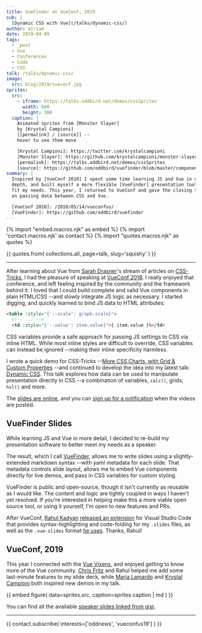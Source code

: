 ```yaml
---
title: VueFinder at VueConf, 2019
sub: |
  [Dynamic CSS with Vue](/talks/dynamic-css/)
author: miriam
date: 2019-04-09
tags:
  - _post
  - Vue
  - Conferences
  - Code
  - CSS
talk: /talks/dynamic-css/
image:
  src: blog/2019/vueconf.jpg
sprites:
  src:
    - iframe: https://talks.oddbird.net/demos/cssSprites
      width: 600
      height: 300
  caption: |
    Animated sprites from [Monster Slayer]
    by [Krystal Campioni]
    [[permalink] / [source]] --
    hover to see them move

    [Krystal Campioni]: https://twitter.com/krystalcampioni
    [Monster Slayer]: https://github.com/krystalcampioni/monster-slayer
    [permalink]: https://talks.oddbird.net/demos/cssSprites
    [source]: https://github.com/oddbird/vuefinder/blob/master/components/demos/cssSprites.vue
summary: |
  Inspired by [VueConf 2018] I spent some time learning JS and Vue in more
  depth, and built myself a more flexible [VueFinder] presentation tool to
  fit my needs. This year, I returned to VueConf and gave the closing talk
  on passing data between CSS and Vue.

  [VueConf 2018]: /2018/05/14/vueconfus/
  [VueFinder]: https://github.com/oddbird/vuefinder
---
```


{% import "embed.macros.njk" as embed %}
{% import 'contact.macros.njk' as contact %}
{% import "quotes.macros.njk" as quotes %}

{{ quotes.from(
  collections.all,
  page=talk,
  slug='squishy'
) }}

------

After learning about Vue from [Sarah Drasner]'s stream of articles on
[CSS-Tricks], I had the pleasure of speaking at [VueConf 2018]. I really
enjoyed that conference, and left feeling inspired by the community and
the framework behind it. I loved that I could build complete and valid
Vue components in plain HTML/CSS --and slowly integrate JS logic as
necessary. I started digging, and quickly learned to bind JS data to
HTML attributes:

```html
<table :style="{'--scale': graph.scale}">
  <!-- ... -->
  <td :style="{'--value': item.value}">{ item.value }%</td>
```

CSS variables provide a safe approach for passing JS settings to CSS via
inline HTML. While most inline styles are difficult to override, CSS
variables can instead be ignored --making their inline specificity
harmless.

I wrote a quick demo for CSS-Tricks --[More CSS Charts, with Grid &
Custom Properties] --and continued to develop the idea into my latest
talk: [Dynamic CSS]. This talk explores how data can be used to
manipulate presentation directly in CSS --a combination of variables,
`calc()`, grids, `hsl()` and more.

The [slides are online], and you can [sign up for a notification] when
the videos are posted.

[Sarah Drasner]: https://twitter.com/sarah_edo
[CSS-Tricks]: https://css-tricks.com/author/sdrasner/
[VueConf 2018]: /2018/05/14/vueconfus/
[More CSS Charts, with Grid & Custom Properties]: https://css-tricks.com/css-charts-grid-custom-properties/
[Dynamic CSS]: /talks/dynamic-css/
[slides are online]: https://talks.oddbird.net/dynamic-css/vueconf19/
[sign up for a notification]: https://www.vuemastery.com/conferences/

## VueFinder Slides

While learning JS and Vue in more detail, I decided to re-build my
presentation software to better meet my needs as a speaker.

The result, which I call [VueFinder], allows me to write slides using a
slightly-extended markdown syntax --with yaml metadata for each slide.
That metadata controls slide layout, allows me to embed Vue components
directly for live demos, and pass in CSS variables for custom styling.

VueFinder is public and open-source, though it isn't currently as
reusable as I would like. The content and logic are tightly coupled in
ways I haven't yet resolved. If you're interested in helping make this a
more viable open source tool, or using it yourself, I'm open to new
features and PRs.

After VueConf, [Rahul Kadyan][] [released an extension] for Visual
Studio Code that provides syntax-highlighting and code-folding for my
`.slides` files, as well as the `.vue-slides` format [he uses]. Thanks,
Rahul!

[VueFinder]: https://github.com/oddbird/vuefinder
[Rahul Kadyan]: https://twitter.com/znck0
[released an extension]: https://marketplace.visualstudio.com/itemdetails?itemName=znck.vue-slides#qna
[he uses]: https://github.com/znck/vue-slides

## VueConf, 2019

This year I connected with the [Vue Vixens], and enjoyed getting to know
more of the Vue community. [Chris Fritz] and Rahul helped me add some
last-minute features to my slide deck, while [Maria Lamardo] and
[Krystal Campioni] both inspired new demos in my talk.

{{ embed.figure(
  data=sprites.src,
  caption=sprites.caption | md
) }}

You can find all the available [speaker slides linked from gist].

------

{{ contact.subscribe(
  interests=['oddnews', 'vueconfus19']
) }}

[Vue Vixens]: https://vuevixens.org/
[Chris Fritz]: https://twitter.com/chrisvfritz
[Maria Lamardo]: https://twitter.com/marialamardo
[Krystal Campioni]: https://twitter.com/krystalcampioni
[speaker slides linked from gist]: https://gist.github.com/vincentmayers/298f7bfd4c26ebd2fc0143f03dc4cbf7
